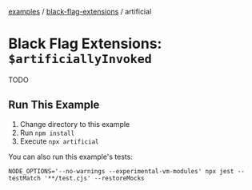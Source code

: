 [examples][1] / [black-flag-extensions][2] / artificial

# Black Flag Extensions: `$artificiallyInvoked`

<!-- TODO -->

TODO

## Run This Example

1. Change directory to this example
2. Run `npm install`
3. Execute `npx artificial`

You can also run this example's tests:

```shell
NODE_OPTIONS='--no-warnings --experimental-vm-modules' npx jest --testMatch '**/test.cjs' --restoreMocks
```

[1]: ../../README.md
[2]: ../README.md

